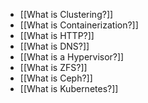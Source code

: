 - [[What is Clustering?]]
- [[What is Containerization?]]
- [[What is HTTP?]]
- [[What is DNS?]]
- [[What is a Hypervisor?]]
- [[What is ZFS?]]
- [[What is Ceph?]]
- [[What is Kubernetes?]]